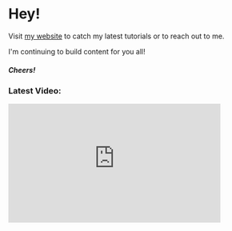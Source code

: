 # Hey!

Visit [my website](https://portexe.com) to catch my latest tutorials or to reach out to me.

I'm continuing to build content for you all!

##### Cheers!

### Latest Video:

<iframe width="424" height="238" src="https://www.youtube.com/embed/bZiOtT-EqjA" frameborder="0" allow="accelerometer; autoplay; clipboard-write; encrypted-media; gyroscope; picture-in-picture" allowfullscreen></iframe>
